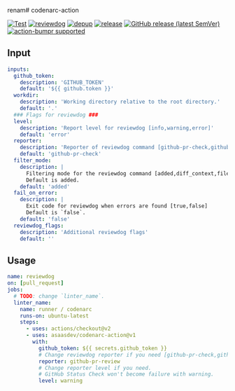 renam# codenarc-action

[![Test](https://github.com/asaasdev/codenarc-action/workflows/Test/badge.svg)](https://github.com/asaasdev/codenarc-action/actions?query=workflow%3ATest)
[![reviewdog](https://github.com/asaasdev/codenarc-action/workflows/reviewdog/badge.svg)](https://github.com/asaasdev/codenarc-action/actions?query=workflow%3Areviewdog)
[![depup](https://github.com/asaasdev/codenarc-action/workflows/depup/badge.svg)](https://github.com/asaasdev/codenarc-action/actions?query=workflow%3Adepup)
[![release](https://github.com/asaasdev/codenarc-action/workflows/release/badge.svg)](https://github.com/asaasdev/codenarc-action/actions?query=workflow%3Arelease)
[![GitHub release (latest SemVer)](https://img.shields.io/github/v/release/asaasdev/codenarc-action?logo=github&sort=semver)](https://github.com/asaasdev/codenarc-action/releases)
[![action-bumpr supported](https://img.shields.io/badge/bumpr-supported-ff69b4?logo=github&link=https://github.com/haya14busa/action-bumpr)](https://github.com/haya14busa/action-bumpr)

## Input

<!-- TODO: update -->
```yaml
inputs:
  github_token:
    description: 'GITHUB_TOKEN'
    default: '${{ github.token }}'
  workdir:
    description: 'Working directory relative to the root directory.'
    default: '.'
  ### Flags for reviewdog ###
  level:
    description: 'Report level for reviewdog [info,warning,error]'
    default: 'error'
  reporter:
    description: 'Reporter of reviewdog command [github-pr-check,github-check,github-pr-review].'
    default: 'github-pr-check'
  filter_mode:
    description: |
      Filtering mode for the reviewdog command [added,diff_context,file,nofilter].
      Default is added.
    default: 'added'
  fail_on_error:
    description: |
      Exit code for reviewdog when errors are found [true,false]
      Default is `false`.
    default: 'false'
  reviewdog_flags:
    description: 'Additional reviewdog flags'
    default: ''
```

## Usage
<!-- TODO: update. replace `template` with the linter name -->

```yaml
name: reviewdog
on: [pull_request]
jobs:
  # TODO: change `linter_name`.
  linter_name:
    name: runner / codenarc
    runs-on: ubuntu-latest
    steps:
      - uses: actions/checkout@v2
      - uses: asaasdev/codenarc-action@v1
        with:
          github_token: ${{ secrets.github_token }}
          # Change reviewdog reporter if you need [github-pr-check,github-check,github-pr-review].
          reporter: github-pr-review
          # Change reporter level if you need.
          # GitHub Status Check won't become failure with warning.
          level: warning
```
